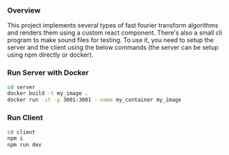 ### Overview

This project implements several types of fast fourier transform algorithms and renders them using a custom react component. There's also a small cli program to make sound files for testing. To use it, you need to setup the server and the client using the below commands (the server can be setup using npm directly or docker).

### Run Server with Docker
```bash
cd server
docker build -t my_image .
docker run -it -p 3001:3001 --name my_container my_image
```

### Run Client
```bash
cd client
npm i
npm run dev
```
